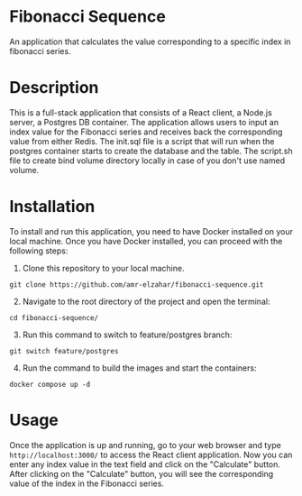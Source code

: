 # Fibonacci Sequence

An application that calculates the value corresponding to a specific index in fibonacci series.

# Description

This is a full-stack application that consists of a React client, a Node.js server, a Postgres DB container. The application allows users to input an index value for the Fibonacci series and receives back the corresponding value from either Redis. The init.sql file is a script that will run when the postgres container starts to create the database and the table. The script.sh file to create bind volume directory locally in case of you don't use named volume.

# Installation

To install and run this application, you need to have Docker installed on your local machine. Once you have Docker installed, you can proceed with the following steps:

1. Clone this repository to your local machine.

```
git clone https://github.com/amr-elzahar/fibonacci-sequence.git
```

2. Navigate to the root directory of the project and open the terminal:

```
cd fibonacci-sequence/
```

3. Run this command to switch to feature/postgres branch:

```
git switch feature/postgres
```

4. Run the command to build the images and start the containers:

```
docker compose up -d
```

# Usage

Once the application is up and running, go to your web browser and type `http://localhost:3000/` to access the React client application. Now you can enter any index value in the text field and click on the "Calculate" button. After clicking on the "Calculate" button, you will see the corresponding value of the index in the Fibonacci series.
